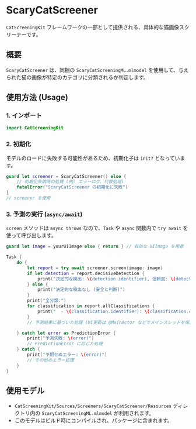 # ScaryCatScreener

`CatScreeningKit` フレームワークの一部として提供される、具体的な猫画像スクリーナーです。

## 概要

`ScaryCatScreener` は、同梱の `ScaryCatScreeningML.mlmodel` を使用して、与えられた猫の画像が特定のカテゴリに分類されるか判定します。

## 使用方法 (Usage)

### 1. インポート

```swift
import CatScreeningKit
```

### 2. 初期化

モデルのロードに失敗する可能性があるため、初期化子は `init?` となっています。

```swift
guard let screener = ScaryCatScreener() else {
    // 初期化失敗時の処理 (例: エラーログ、代替処理)
    fatalError("ScaryCatScreener の初期化に失敗")
}
// screener を使用
```

### 3. 予測の実行 (`async/await`)

`screen` メソッドは `async throws` なので、`Task` や `async` 関数内で `try await` を使って呼び出します。

```swift
guard let image = yourUIImage else { return } // 有効な UIImage を用意

Task {
    do {
        let report = try await screener.screen(image: image)
        if let detection = report.decisiveDetection {
            print("決定的な検出: \(detection.identifier), 信頼度: \(detection.confidence)")
        } else {
            print("決定的な検出なし (安全と判断)")
        }
        print("全分類:")
        for classification in report.allClassifications {
            print("  - \(classification.identifier): \(classification.confidence)")
        }
        // 予測結果に基づいた処理 (UI更新は @MainActor などでメインスレッドを保証)

    } catch let error as PredictionError {
        print("予測失敗: \(error)")
        // PredictionError に応じた処理
    } catch {
        print("予期せぬエラー: \(error)")
        // その他のエラー処理
    }
}
```

## 使用モデル

- `CatScreeningKit/Sources/Screeners/ScaryCatScreener/Resources` ディレクトリ内の `ScaryCatScreeningML.mlmodel` が利用されます。
- このモデルはビルド時にコンパイルされ、パッケージに含まれます。 